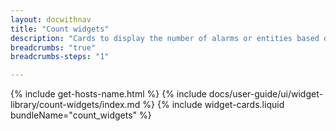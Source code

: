 ```yaml
---
layout: docwithnav
title: "Count widgets"
description: "Cards to display the number of alarms or entities based on the selected filter."
breadcrumbs: "true"
breadcrumbs-steps: "1"

---
```

{% include get-hosts-name.html %}
{% include docs/user-guide/ui/widget-library/count-widgets/index.md %}
{% include widget-cards.liquid bundleName="count_widgets" %}

